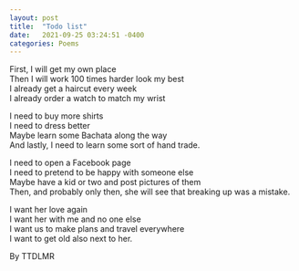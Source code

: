```yaml
---
layout: post
title:  "Todo list"
date:   2021-09-25 03:24:51 -0400
categories: Poems
---
```


First, I will get my own place <br>
Then I will work 100 times harder  look my best <br>
I already get a haircut every week <br>
I already order a watch to match my wrist <br>

I need to buy more shirts <br>
I need to dress better <br>
Maybe learn some Bachata along the way <br>
And lastly, I need to learn some sort of hand trade. <br>

I need to open a Facebook page <br>
I need to pretend to be happy with someone else <br>
Maybe have a kid or two and post pictures of them <br>
Then, and probably only then, she will see that breaking up was a mistake. <br>

I want her love again <br>
I want her with me and no one else <br>
I want us to make plans and travel everywhere <br>
I want to get old also next to her. <br>

By TTDLMR
